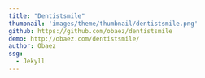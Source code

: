 ```yaml
---
title: "Dentistsmile"
thumbnail: 'images/theme/thumbnail/dentistsmile.png'
github: https://github.com/obaez/dentistsmile
demo: http://obaez.com/dentistsmile/
author: Obaez
ssg:
  - Jekyll
---
```

